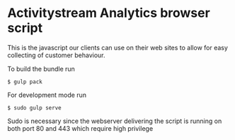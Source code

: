 # Activitystream Analytics browser script

This is the javascript our clients can use on their web sites to allow for easy collecting of customer behaviour.

To build the bundle run 

```
$ gulp pack
```

For development mode run

```
$ sudo gulp serve
```

Sudo is necessary since the webserver delivering the script is running on both port 80 and 443 which require high privilege

